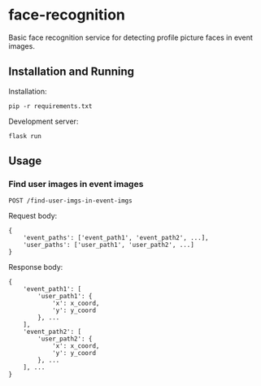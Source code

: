 # face-recognition
Basic face recognition service for detecting profile picture faces in event images.

## Installation and Running
Installation:
```plaintext
pip -r requirements.txt
```

Development server:
```plaintext
flask run
```

## Usage
### Find user images in event images
`POST /find-user-imgs-in-event-imgs`

Request body:
```plaintext
{
    'event_paths': ['event_path1', 'event_path2', ...],
    'user_paths': ['user_path1', 'user_path2', ...]
}
```

Response body:
```plaintext
{
    'event_path1': [
        'user_path1': {
            'x': x_coord,
            'y': y_coord
        }, ...
    ],
    'event_path2': [
        'user_path2': {
            'x': x_coord,
            'y': y_coord
        }, ...
    ], ...
}
```

